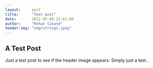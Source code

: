 ```yaml
---
layout:     post
title:      "Test post"
date:       2021-05-09 12:01:00
author:     "Rohan Sikand"
header-img: "img/strings.jpeg" 
---
```


## A Test Post 

Just a test post to see if the header image appears. Simply just a test..

